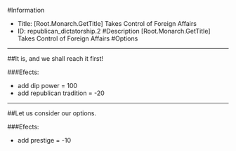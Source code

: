 #Information
 - Title: [Root.Monarch.GetTitle] Takes Control of Foreign Affairs
 - ID: republican_dictatorship.2
#Description
[Root.Monarch.GetTitle] Takes Control of Foreign Affairs
#Options

___
##It is, and we shall reach it first!

###Efects:<ul><li>add dip power = 100</li><li>add republican tradition = -20</li></ul>

___
##Let us consider our options.

###Efects:<ul><li>add prestige = -10</li></ul>

